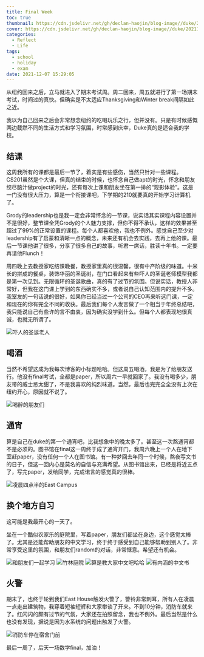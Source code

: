 ```yaml
---
title: Final Week
toc: true
thumbnail: https://cdn.jsdelivr.net/gh/declan-haojin/blog-image//duke/20211207155849.png
cover: https://cdn.jsdelivr.net/gh/declan-haojin/blog-image//duke/20211207155849.png
categories:
  - Reflect
  - Life
tags:
  - school
  - holiday
  - exam
date: 2021-12-07 15:29:05
---
```

从纽约回来之后，立马就进入了期末考试周。周二回来，周五就进行了第一场期末考试，时间过的真快。但确实是不太适应Thanksgiving和Winter break间隔如此之近。
<!--more-->
我以为自己回来之后会非常想念纽约的吃喝玩乐之行，但并没有。只是有时候感慨两边截然不同的生活方式和学习氛围，时常感到庆幸，Duke真的是适合我的学校。

## 结课
这周我所有的课都是最后一节了，着实是有些感伤，当然只针对一些课程。CS201虽然是个大课，但真的结束的时候，也怀念自己做apt的时光，怀念和朋友绞尽脑汁做project的时光，还有每次上课和朋友坐在第一排的“观影体验”。这是一门没有很大压力，算是一个衔接课吧，下学期的210就要真的开始学习计算机了。

Grody的leadership也是我一定会非常怀念的一节课，说实话其实课程内容设置并不是很好，整节课全凭Grody的个人魅力支撑，但你不得不承认，这样的效果甚至超过了99%的正常设置的课程。每个人都喜欢他，我也不例外。感觉自己至少对leadership有了启蒙和清晰一点的概念，未来还有机会去实践，去再上他的课。最后一节课他讲了很多，分享了很多自己的故事，听君一席话，胜读十年书。一定要再请他Flunch！

周四晚上去教授家吃结课晚餐，教授家里真的很温馨，很有中产阶级的味道。十米长的拼成的餐桌，装饰华丽的圣诞树，在门口看起来有些吓人的圣诞老师模型我都是第一次见到。无限循环的圣诞歌曲，真的有了过节的氛围。但说实话，教授人非常好，但我在这门课上学到的东西确实不多，或者说自己认知范围内的提升不多。我室友的一句话说的很好，如果你已经当过一个公司的CEO再来听这门课，一定和现在的你有完全不同的收获。最后我们每个人发言做了一个相当于年终总结吧，我只能说自己有些许的言不由衷，因为确实没学到什么。但每个人都表现地很真诚，也就无所谓了。

![吓人的圣诞老人](https://cdn.jsdelivr.net/gh/declan-haojin/blog-image//duke/20211207155621.png)

## 喝酒

当然不希望这成为我每次博客的小标题哈哈。但这周五喝酒，我是为了给朋友送行。他没有final考试，全都是paper，所以周六一早就回家了。我没有喝多少，朋友带的威士忌太甜了，不是我喜欢的纯烈味道。当然，最后也完完全全没有上次在纽约开心，原因就不说了。

![喝醉的朋友们](https://cdn.jsdelivr.net/gh/declan-haojin/blog-image//duke/20211207155656.png)

## 通宵

算是自己在duke的第一个通宵吧，比我想象中的晚太多了。甚至这一次熬通宵都不是必须的。图书馆在final这一周终于成了通宵开门，我周六晚上一个人在地下室赶paper，没有任何一个人在图书馆。有一种梦回去年同一个时候，熬夜写文书的日子，但这一回内心是莫名的自信与充满希望。从图书馆出来，已经是将近五点了，写完paper，发给同学，完成诺言的感觉真的很棒。

![凌晨四点半的East Campus](https://cdn.jsdelivr.net/gh/declan-haojin/blog-image//duke/20211207155732.png)

## 换个地方自习

这可能是我最开心的一天了。

坐在一个酷似农家乐的庭院里，写着paper，朋友们都坐在身边，这个感觉太棒了。尤其是还能帮助朋友的中文学习，终于终于感受到自己能够帮助到别人了。非常享受这里的氛围，和朋友们random的对话，非常惬意。希望还有机会。

<div class="justified-gallery">

![和朋友们一起学习](https://cdn.jsdelivr.net/gh/declan-haojin/blog-image//duke/20211207155808.png)
![竹林庭院](https://cdn.jsdelivr.net/gh/declan-haojin/blog-image//duke/20211207155849.png)
![算是教大家中文吧哈哈](https://cdn.jsdelivr.net/gh/declan-haojin/blog-image//duke/20211207155924.png)
![有内涵的中文书](https://cdn.jsdelivr.net/gh/declan-haojin/blog-image//duke/20211207155954.png)

</div>

## 火警

期末了，也终于轮到我们East House触发火警了，警铃非常刺耳，所有人在凌晨一点走出建筑物，我穿着短袖短裤和大家攀谈了开来。不到10分钟，消防车就来了。红闪闪的颇有过节的气氛，大家还在拍照留念，我也不例外。最后当然是什么也没有发现，据说是因为水系统的问题出触发了火警。

![消防车停在宿舍门前](https://cdn.jsdelivr.net/gh/declan-haojin/blog-image//duke/20211207160021.png)

最后一周了，后天一场数学final，加油！